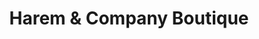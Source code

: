 ---
title: "Harem & Company Boutique"
url: /springfield/harem-und-company-boutique/
shop: Kleidung
---